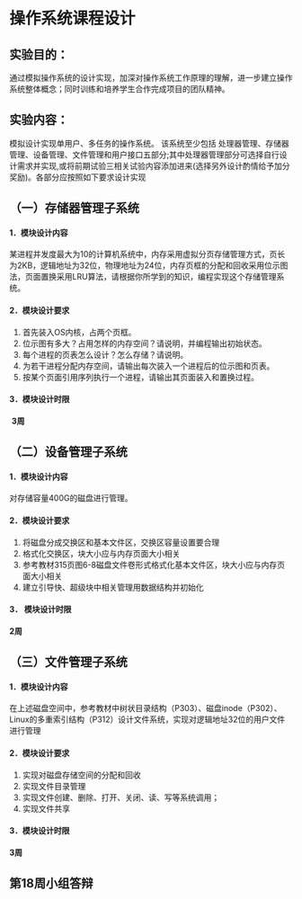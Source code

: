 # 操作系统课程设计



## 实验目的：

通过模拟操作系统的设计实现，加深对操作系统工作原理的理解，进一步建立操作系统整体概念；同时训练和培养学生合作完成项目的团队精神。

## 实验内容：

模拟设计实现单用户、多任务的操作系统。
该系统至少包括 处理器管理、存储器管理、设备管理、文件管理和用户接口五部分;其中处理器管理部分可选择自行设计需求并实现,或将前期试验三相关试验内容添加进来(选择另外设计酌情给予加分奖励)。各部分应按照如下要求设计实现

## （一）存储器管理子系统

#### 1．模块设计内容

某进程并发度最大为10的计算机系统中，内存采用虚拟分页存储管理方式，页长为2KB，逻辑地址为32位，物理地址为24位，内存页框的分配和回收采用位示图法，页面置换采用LRU算法，请根据你所学到的知识，编程实现这个存储管理系统。

#### 2．模块设计要求

1. 首先装入OS内核，占两个页框。
2. 位示图有多大？占用怎样的内存空间？请说明，并编程输出初始状态。
3. 每个进程的页表怎么设计？怎么存储？请说明。
4. 为若干进程分配内存空间，请输出每次装入一个进程后的位示图和页表。
5. 按某个页面引用序列执行一个进程，请输出其页面装入和置换过程。

#### 3．模块设计时限

​	**3周**

## （二）设备管理子系统

#### 1．模块设计内容

对存储容量400G的磁盘进行管理。

#### 2．模块设计要求

1. 将磁盘分成交换区和基本文件区，交换区容量设置要合理
2. 格式化交换区，块大小应与内存页面大小相关
3. 参考教材315页图6-8磁盘文件卷形式格式化基本文件区，块大小应与内存页面大小相关
4. 建立引导快、超级块中相关管理用数据结构并初始化

#### 3． 模块设计时限

 **2周**

## （三）文件管理子系统

#### 1．模块设计内容

在上述磁盘空间中，参考教材中树状目录结构（P303）、磁盘inode（P302）、Linux的多重索引结构（P312）设计文件系统，实现对逻辑地址32位的用户文件进行管理

#### 2．模块设计要求

1. 实现对磁盘存储空间的分配和回收
2. 实现文件目录管理
3. 实现文件创建、删除、打开、关闭、读、写等系统调用；
4. 实现文件共享

#### 3．模块设计时限

**3周**



## 第18周小组答辩

